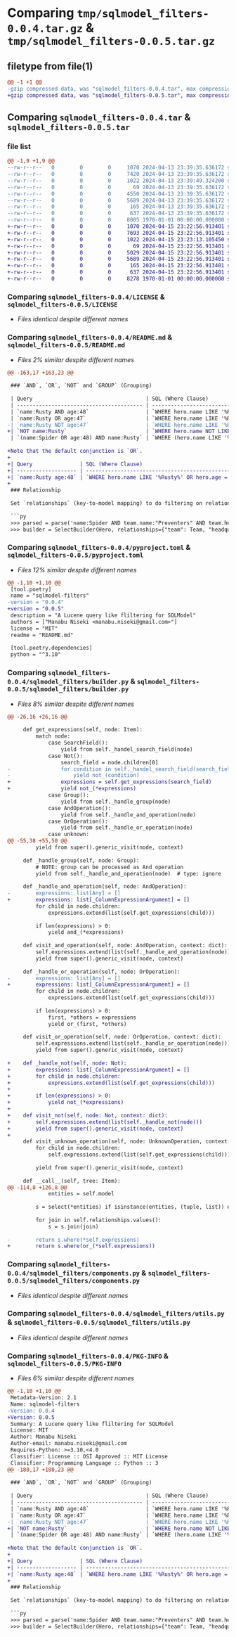 # Comparing `tmp/sqlmodel_filters-0.0.4.tar.gz` & `tmp/sqlmodel_filters-0.0.5.tar.gz`

## filetype from file(1)

```diff
@@ -1 +1 @@
-gzip compressed data, was "sqlmodel_filters-0.0.4.tar", max compression
+gzip compressed data, was "sqlmodel_filters-0.0.5.tar", max compression
```

## Comparing `sqlmodel_filters-0.0.4.tar` & `sqlmodel_filters-0.0.5.tar`

### file list

```diff
@@ -1,9 +1,9 @@
--rw-r--r--   0        0        0     1070 2024-04-13 23:39:35.636172 sqlmodel_filters-0.0.4/LICENSE
--rw-r--r--   0        0        0     7420 2024-04-13 23:39:35.636172 sqlmodel_filters-0.0.4/README.md
--rw-r--r--   0        0        0     1022 2024-04-13 23:39:49.324200 sqlmodel_filters-0.0.4/pyproject.toml
--rw-r--r--   0        0        0       69 2024-04-13 23:39:35.636172 sqlmodel_filters-0.0.4/sqlmodel_filters/__init__.py
--rw-r--r--   0        0        0     4550 2024-04-13 23:39:35.636172 sqlmodel_filters-0.0.4/sqlmodel_filters/builder.py
--rw-r--r--   0        0        0     5689 2024-04-13 23:39:35.636172 sqlmodel_filters-0.0.4/sqlmodel_filters/components.py
--rw-r--r--   0        0        0      165 2024-04-13 23:39:35.636172 sqlmodel_filters-0.0.4/sqlmodel_filters/exceptions.py
--rw-r--r--   0        0        0      637 2024-04-13 23:39:35.636172 sqlmodel_filters-0.0.4/sqlmodel_filters/utils.py
--rw-r--r--   0        0        0     8005 1970-01-01 00:00:00.000000 sqlmodel_filters-0.0.4/PKG-INFO
+-rw-r--r--   0        0        0     1070 2024-04-15 23:22:56.913401 sqlmodel_filters-0.0.5/LICENSE
+-rw-r--r--   0        0        0     7693 2024-04-15 23:22:56.913401 sqlmodel_filters-0.0.5/README.md
+-rw-r--r--   0        0        0     1022 2024-04-15 23:23:13.105450 sqlmodel_filters-0.0.5/pyproject.toml
+-rw-r--r--   0        0        0       69 2024-04-15 23:22:56.913401 sqlmodel_filters-0.0.5/sqlmodel_filters/__init__.py
+-rw-r--r--   0        0        0     5029 2024-04-15 23:22:56.913401 sqlmodel_filters-0.0.5/sqlmodel_filters/builder.py
+-rw-r--r--   0        0        0     5689 2024-04-15 23:22:56.913401 sqlmodel_filters-0.0.5/sqlmodel_filters/components.py
+-rw-r--r--   0        0        0      165 2024-04-15 23:22:56.913401 sqlmodel_filters-0.0.5/sqlmodel_filters/exceptions.py
+-rw-r--r--   0        0        0      637 2024-04-15 23:22:56.913401 sqlmodel_filters-0.0.5/sqlmodel_filters/utils.py
+-rw-r--r--   0        0        0     8278 1970-01-01 00:00:00.000000 sqlmodel_filters-0.0.5/PKG-INFO
```

### Comparing `sqlmodel_filters-0.0.4/LICENSE` & `sqlmodel_filters-0.0.5/LICENSE`

 * *Files identical despite different names*

### Comparing `sqlmodel_filters-0.0.4/README.md` & `sqlmodel_filters-0.0.5/README.md`

 * *Files 2% similar despite different names*

```diff
@@ -163,17 +163,23 @@
 
 ### `AND`, `OR`, `NOT` and `GROUP` (Grouping)
 
 | Query                                    | SQL (Where Clause)                                                                |
 | ---------------------------------------- | --------------------------------------------------------------------------------- |
 | `name:Rusty AND age:48`                  | `WHERE hero.name LIKE '%Rusty%' AND hero.age = 48`                                |
 | `name:Rusty OR age:47`                   | `WHERE hero.name LIKE '%Rusty%' OR hero.age = 47`                                 |
-| `name:Rusty NOT age:47`                  | `WHERE hero.name LIKE '%Rusty%' AND hero.age != 47`                               |
+| `NOT name:Rusty`                         | `WHERE hero.name NOT LIKE '%Rusty%'`                                              |
 | `(name:Spider OR age:48) AND name:Rusty` | `WHERE (hero.name LIKE '%Spider%' OR hero.age = 48) AND hero.name LIKE '%Rusty%'` |
 
+Note that the default conjunction is `OR`.
+
+| Query               | SQL (Where Clause)                                |
+| ------------------- | ------------------------------------------------- |
+| `name:Rusty age:48` | `WHERE hero.name LIKE '%Rusty%' OR hero.age = 48` |
+
 ### Relationship
 
 Set `relationships` (key-to-model mapping) to do filtering on relationship(s).
 
 ```py
 >>> parsed = parse('name:Spider AND team.name:"Preventers" AND team.headquarter.name:Sharp')
 >>> builder = SelectBuilder(Hero, relationships={"team": Team, "headquarter": Headquarter})
```

### Comparing `sqlmodel_filters-0.0.4/pyproject.toml` & `sqlmodel_filters-0.0.5/pyproject.toml`

 * *Files 12% similar despite different names*

```diff
@@ -1,10 +1,10 @@
 [tool.poetry]
 name = "sqlmodel-filters"
-version = "0.0.4"
+version = "0.0.5"
 description = "A Lucene query like fliltering for SQLModel"
 authors = ["Manabu Niseki <manabu.niseki@gmail.com>"]
 license = "MIT"
 readme = "README.md"
 
 [tool.poetry.dependencies]
 python = "^3.10"
```

### Comparing `sqlmodel_filters-0.0.4/sqlmodel_filters/builder.py` & `sqlmodel_filters-0.0.5/sqlmodel_filters/builder.py`

 * *Files 8% similar despite different names*

```diff
@@ -26,16 +26,16 @@
 
     def get_expressions(self, node: Item):
         match node:
             case SearchField():
                 yield from self._handel_search_field(node)
             case Not():
                 search_field = node.children[0]
-                for condition in self._handel_search_field(search_field):
-                    yield not_(condition)
+                expressions = self.get_expressions(search_field)
+                yield not_(*expressions)
             case Group():
                 yield from self._handle_group(node)
             case AndOperation():
                 yield from self._handle_and_operation(node)
             case OrOperation():
                 yield from self._handle_or_operation(node)
             case unknown:
@@ -55,38 +55,50 @@
         yield from super().generic_visit(node, context)
 
     def _handle_group(self, node: Group):
         # NOTE: group can be processed as And operation
         yield from self._handle_and_operation(node)  # type: ignore
 
     def _handle_and_operation(self, node: AndOperation):
-        expressions: list[Any] = []
+        expressions: list[_ColumnExpressionArgument] = []
         for child in node.children:
             expressions.extend(list(self.get_expressions(child)))
 
         if len(expressions) > 0:
             yield and_(*expressions)
 
     def visit_and_operation(self, node: AndOperation, context: dict):
         self.expressions.extend(list(self._handle_and_operation(node)))
         yield from super().generic_visit(node, context)
 
     def _handle_or_operation(self, node: OrOperation):
-        expressions: list[Any] = []
+        expressions: list[_ColumnExpressionArgument] = []
         for child in node.children:
             expressions.extend(list(self.get_expressions(child)))
 
         if len(expressions) > 0:
             first, *others = expressions
             yield or_(first, *others)
 
     def visit_or_operation(self, node: OrOperation, context: dict):
         self.expressions.extend(list(self._handle_or_operation(node)))
         yield from super().generic_visit(node, context)
 
+    def _handle_not(self, node: Not):
+        expressions: list[_ColumnExpressionArgument] = []
+        for child in node.children:
+            expressions.extend(list(self.get_expressions(child)))
+
+        if len(expressions) > 0:
+            yield not_(*expressions)
+
+    def visit_not(self, node: Not, context: dict):
+        self.expressions.extend(list(self._handle_not(node)))
+        yield from super().generic_visit(node, context)
+
     def visit_unknown_operation(self, node: UnknownOperation, context: dict):
         for child in node.children:
             self.expressions.extend(list(self.get_expressions(child)))
 
         yield from super().generic_visit(node, context)
 
     def __call__(self, tree: Item):
@@ -114,8 +126,8 @@
             entities = self.model
 
         s = select(*entities) if isinstance(entities, (tuple, list)) else select(entities)
 
         for join in self.relationships.values():
             s = s.join(join)
 
-        return s.where(*self.expressions)
+        return s.where(or_(*self.expressions))
```

### Comparing `sqlmodel_filters-0.0.4/sqlmodel_filters/components.py` & `sqlmodel_filters-0.0.5/sqlmodel_filters/components.py`

 * *Files identical despite different names*

### Comparing `sqlmodel_filters-0.0.4/sqlmodel_filters/utils.py` & `sqlmodel_filters-0.0.5/sqlmodel_filters/utils.py`

 * *Files identical despite different names*

### Comparing `sqlmodel_filters-0.0.4/PKG-INFO` & `sqlmodel_filters-0.0.5/PKG-INFO`

 * *Files 6% similar despite different names*

```diff
@@ -1,10 +1,10 @@
 Metadata-Version: 2.1
 Name: sqlmodel-filters
-Version: 0.0.4
+Version: 0.0.5
 Summary: A Lucene query like fliltering for SQLModel
 License: MIT
 Author: Manabu Niseki
 Author-email: manabu.niseki@gmail.com
 Requires-Python: >=3.10,<4.0
 Classifier: License :: OSI Approved :: MIT License
 Classifier: Programming Language :: Python :: 3
@@ -180,17 +180,23 @@
 
 ### `AND`, `OR`, `NOT` and `GROUP` (Grouping)
 
 | Query                                    | SQL (Where Clause)                                                                |
 | ---------------------------------------- | --------------------------------------------------------------------------------- |
 | `name:Rusty AND age:48`                  | `WHERE hero.name LIKE '%Rusty%' AND hero.age = 48`                                |
 | `name:Rusty OR age:47`                   | `WHERE hero.name LIKE '%Rusty%' OR hero.age = 47`                                 |
-| `name:Rusty NOT age:47`                  | `WHERE hero.name LIKE '%Rusty%' AND hero.age != 47`                               |
+| `NOT name:Rusty`                         | `WHERE hero.name NOT LIKE '%Rusty%'`                                              |
 | `(name:Spider OR age:48) AND name:Rusty` | `WHERE (hero.name LIKE '%Spider%' OR hero.age = 48) AND hero.name LIKE '%Rusty%'` |
 
+Note that the default conjunction is `OR`.
+
+| Query               | SQL (Where Clause)                                |
+| ------------------- | ------------------------------------------------- |
+| `name:Rusty age:48` | `WHERE hero.name LIKE '%Rusty%' OR hero.age = 48` |
+
 ### Relationship
 
 Set `relationships` (key-to-model mapping) to do filtering on relationship(s).
 
 ```py
 >>> parsed = parse('name:Spider AND team.name:"Preventers" AND team.headquarter.name:Sharp')
 >>> builder = SelectBuilder(Hero, relationships={"team": Team, "headquarter": Headquarter})
```

